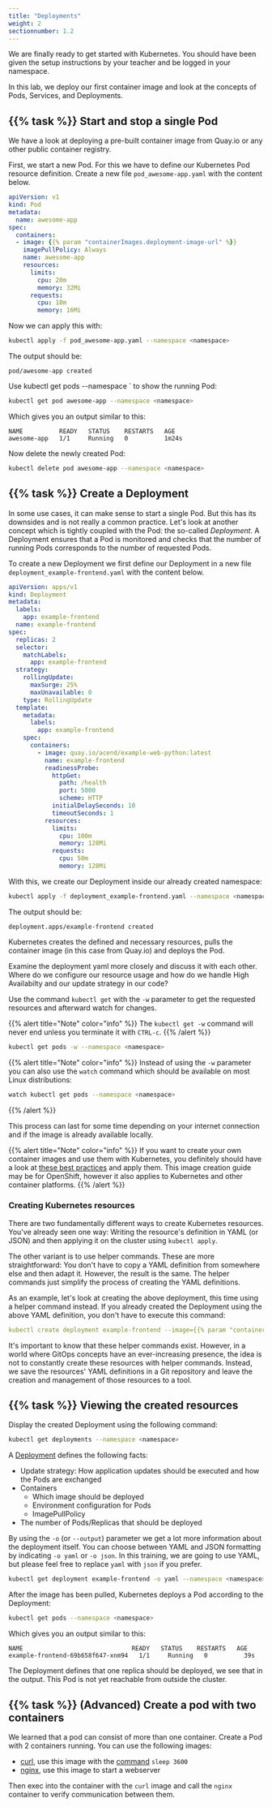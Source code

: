 ```yaml
---
title: "Deployments"
weight: 2
sectionnumber: 1.2
---
```


We are finally ready to get started with Kubernetes. You should have been given the setup instructions by your teacher and be logged in your namespace.

In this lab, we deploy our first container image and look at the concepts of Pods, Services, and Deployments.

## {{% task %}} Start and stop a single Pod

We have a look at deploying a pre-built container image from Quay.io or any other public container registry.

First, we start a new Pod. For this we have to define our Kubernetes Pod resource definition. Create a new file `pod_awesome-app.yaml` with the content below.

```yaml
apiVersion: v1
kind: Pod
metadata:
  name: awesome-app
spec:
  containers:
  - image: {{% param "containerImages.deployment-image-url" %}}
    imagePullPolicy: Always
    name: awesome-app
    resources:
      limits:
        cpu: 20m
        memory: 32Mi
      requests:
        cpu: 10m
        memory: 16Mi

```

Now we can apply this with:

```bash
kubectl apply -f pod_awesome-app.yaml --namespace <namespace>
```

The output should be:

```
pod/awesome-app created
```

Use kubectl get pods --namespace <namespace>` to show the running Pod:

```bash
kubectl get pod awesome-app --namespace <namespace>
```

Which gives you an output similar to this:

```
NAME          READY   STATUS    RESTARTS   AGE
awesome-app   1/1     Running   0          1m24s
```

Now delete the newly created Pod:

```bash
kubectl delete pod awesome-app --namespace <namespace>
```

## {{% task %}} Create a Deployment

In some use cases, it can make sense to start a single Pod. But this has its downsides and is not really a common practice. Let's look at another concept which is tightly coupled with the Pod: the so-called _Deployment_. A Deployment ensures that a Pod is monitored and checks that the number of running Pods corresponds to the number of requested Pods.

To create a new Deployment we first define our Deployment in a new file `deployment_example-frontend.yaml` with the content below.

```yaml
apiVersion: apps/v1
kind: Deployment
metadata:
  labels:
    app: example-frontend
  name: example-frontend
spec:
  replicas: 2
  selector:
    matchLabels:
      app: example-frontend
  strategy:
    rollingUpdate:
      maxSurge: 25%
      maxUnavailable: 0
    type: RollingUpdate
  template:
    metadata:
      labels:
        app: example-frontend
    spec:
      containers:
        - image: quay.io/acend/example-web-python:latest
          name: example-frontend
          readinessProbe:
            httpGet:
              path: /health
              port: 5000
              scheme: HTTP
            initialDelaySeconds: 10
            timeoutSeconds: 1
          resources:
            limits:
              cpu: 100m
              memory: 128Mi
            requests:
              cpu: 50m
              memory: 128Mi
```

With this, we create our Deployment inside our already created namespace:

```bash
kubectl apply -f deployment_example-frontend.yaml --namespace <namespace>
```

The output should be:

```
deployment.apps/example-frontend created
```

Kubernetes creates the defined and necessary resources, pulls the container image (in this case from Quay.io) and deploys the Pod.

Examine the deployment yaml more closely and discuss it with each other. Where do we configure our resource usage and how do we handle High Availabilty and our update strategy in our code?

Use the command `kubectl get` with the `-w` parameter to get the requested resources and afterward watch for changes.

{{% alert title="Note" color="info" %}}
The `kubectl get -w` command will never end unless you terminate it with `CTRL-c`.
{{% /alert %}}

```bash
kubectl get pods -w --namespace <namespace>
```

{{% alert title="Note" color="info" %}}
Instead of using the `-w` parameter you can also use the `watch` command which should be available on most Linux distributions:

```bash
watch kubectl get pods --namespace <namespace>
```

{{% /alert %}}

This process can last for some time depending on your internet connection and if the image is already available locally.

{{% alert title="Note" color="info" %}}
If you want to create your own container images and use them with Kubernetes, you definitely should have a look at [these best practices](https://docs.openshift.com/container-platform/latest/openshift_images/create-images.html) and apply them. This image creation guide may be for OpenShift, however it also applies to Kubernetes and other container platforms.
{{% /alert %}}

### Creating Kubernetes resources

There are two fundamentally different ways to create Kubernetes resources.
You've already seen one way: Writing the resource's definition in YAML (or JSON) and then applying it on the cluster using `kubectl apply`.

The other variant is to use helper commands. These are more straightforward: You don't have to copy a YAML definition from somewhere else and then adapt it.
However, the result is the same. The helper commands just simplify the process of creating the YAML definitions.

As an example, let's look at creating the above deployment, this time using a helper command instead. If you already created the Deployment using the above YAML definition, you don't have to execute this command:

```yaml
kubectl create deployment example-frontend --image={{% param "containerImages.deployment-image-url" %}} --namespace <namespace>
```

It's important to know that these helper commands exist.
However, in a world where GitOps concepts have an ever-increasing presence, the idea is not to constantly create these resources with helper commands.
Instead, we save the resources' YAML definitions in a Git repository and leave the creation and management of those resources to a tool.

## {{% task %}} Viewing the created resources

Display the created Deployment using the following command:

```bash
kubectl get deployments --namespace <namespace>
```

A [Deployment](https://kubernetes.io/docs/concepts/workloads/controllers/deployment/) defines the following facts:

* Update strategy: How application updates should be executed and how the Pods are exchanged
* Containers
  * Which image should be deployed
  * Environment configuration for Pods
  * ImagePullPolicy
* The number of Pods/Replicas that should be deployed

By using the `-o` (or `--output`) parameter we get a lot more information about the deployment itself. You can choose between YAML and JSON formatting by indicating `-o yaml` or `-o json`. In this training, we are going to use YAML, but please feel free to replace `yaml` with `json` if you prefer.

```bash
kubectl get deployment example-frontend -o yaml --namespace <namespace>
```

After the image has been pulled, Kubernetes deploys a Pod according to the Deployment:

```bash
kubectl get pods --namespace <namespace>
```

Which gives you an output similar to this:

```
NAME                              READY   STATUS    RESTARTS   AGE
example-frontend-69b658f647-xnm94   1/1     Running   0          39s
```

The Deployment defines that one replica should be deployed, we see that in the output. This Pod is not yet reachable from outside the cluster.

## {{% task %}} (Advanced) Create a pod with two containers

We learned that a pod can consist of more than one container. Create a Pod with 2 containers running. You can use the following images:

* [curl](https://hub.docker.com/r/curlimages/curl), use this image with the [command](https://kubernetes.io/docs/tasks/inject-data-application/define-command-argument-container/) `sleep 3600`
* [nginx](nginxinc/nginx-unprivileged), use this image to start a webserver

Then exec into the container with the `curl` image and call the `nginx` container to verify communication between them.
